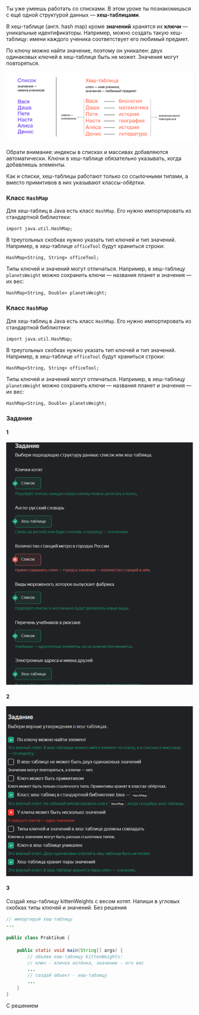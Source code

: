 Ты уже умеешь работать со списками. В этом уроке ты познакомишься с ещё одной структурой данных — **хеш-таблицами**.

В хеш-таблице (англ. hash map) кроме **значений** хранятся их **ключи** — уникальные идентификаторы. Например, можно создать такую хеш-таблицу: имени каждого ученика соответствует его любимый предмет.

По ключу можно найти значение, поэтому он уникален: двух одинаковых ключей в хеш-таблице быть не может. Значения могут повторяться.

![img_3.png](img%2Fimg_3.png)

Обрати внимание: индексы в списках и массивах добавляются автоматически. Ключи в хеш-таблице обязательно указывать, когда добавляешь элементы.

Как и списки, хеш-таблицы работают только со ссылочными типами, а вместо примитивов в них указывают классы-обёртки.

### Класс `HashMap`

Для хеш-таблиц в Java есть класс `HashMap`. Его нужно импортировать из стандартной библиотеки:
```
import java.util.HashMap; 
```

В треугольных скобках нужно указать тип ключей и тип значений. Например, в хеш-таблице `officeTool` будут храниться строки:
```
HashMap<String, String> officeTool;   
```

Типы ключей и значений могут отличаться. Например, в хеш-таблицу `planetsWeight` можно сохранить ключи — названия планет и значения — их вес:
```
HashMap<String, Double> planetsWeight; 
```

### Класс `HashMap`

Для хеш-таблиц в Java есть класс `HashMap`. Его нужно импортировать из стандартной библиотеки:
```
import java.util.HashMap; 
```

В треугольных скобках нужно указать тип ключей и тип значений. Например, в хеш-таблице `officeTool` будут храниться строки:
```
HashMap<String, String> officeTool;   
```

Типы ключей и значений могут отличаться. Например, в хеш-таблицу `planetsWeight` можно сохранить ключи — названия планет и значения — их вес:
```
HashMap<String, Double> planetsWeight; 
```

### Задание
#### 1 
![img_4.png](img%2Fimg_4.png)

#### 2
![img_5.png](img%2Fimg_5.png)

#### 3
Создай хеш-таблицу kittenWeights с весом котят. Напиши в угловых скобках типы ключей и значений.
Без решения
```java
// импортируй хеш-таблицу
...

public class Praktikum {

    public static void main(String[] args) {
        // объяви хеш-таблицу kittenWeights: 
		// ключ - кличка котёнка, значение - его вес
        ...
        // создай объект - хеш-таблицу
        ...
    }
}
```

С решением
```java

```